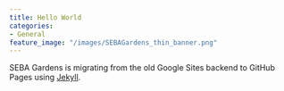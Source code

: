 ```yaml
---
title: Hello World
categories:
- General
feature_image: "/images/SEBAGardens_thin_banner.png"
---
```


SEBA Gardens is migrating from the old Google Sites backend
to GitHub Pages using [Jekyll](https://jekyllrb.com/).
